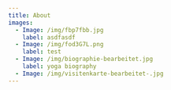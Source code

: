 ```yaml
---
title: About
images:
  - Image: /img/fbp7fbb.jpg
    label: asdfasdf
  - Image: /img/fod3G7L.png
    label: test
  - Image: /img/biographie-bearbeitet.jpg
    label: yoga biography
  - Image: /img/visitenkarte-bearbeitet-.jpg
---
```



